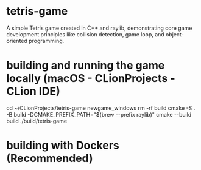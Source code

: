 # tetris-game
A simple Tetris game created in C++ and raylib, demonstrating core game development principles like collision detection, game loop, and object-oriented programming.

# building and running the game locally (macOS - CLionProjects - CLion IDE)
cd ~/CLionProjects/tetris-game                                                                                   newgame_windows
rm -rf build
cmake -S . -B build -DCMAKE_PREFIX_PATH="$(brew --prefix raylib)"
cmake --build build
./build/tetris-game

# building with Dockers (Recommended)